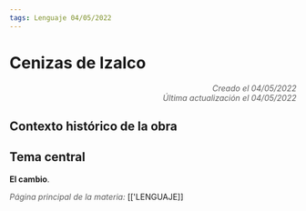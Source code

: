 ```yaml
---
tags: Lenguaje 04/05/2022
---
```


# Cenizas de Izalco
<div style="text-align: right; opacity: 0.7; font-style: italic;">Creado el 04/05/2022</div>
<div style="text-align: right; opacity: 0.7; font-style: italic;">Última actualización el 04/05/2022</div>

## Contexto histórico de la obra

## Tema central

**El cambio**.

<span style="opacity: 0.7; font-style: italic;">Página principal de la materia:</span> [['LENGUAJE]]